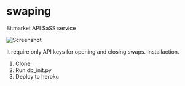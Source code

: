 # swaping
Bitmarket API SaSS service

![Screenshot](http://i.imgur.com/EWLFtrU.png)

It require only API keys for opening and closing swaps. 
Installaction.

1. Clone
2. Run db_init.py
3. Deploy to heroku


